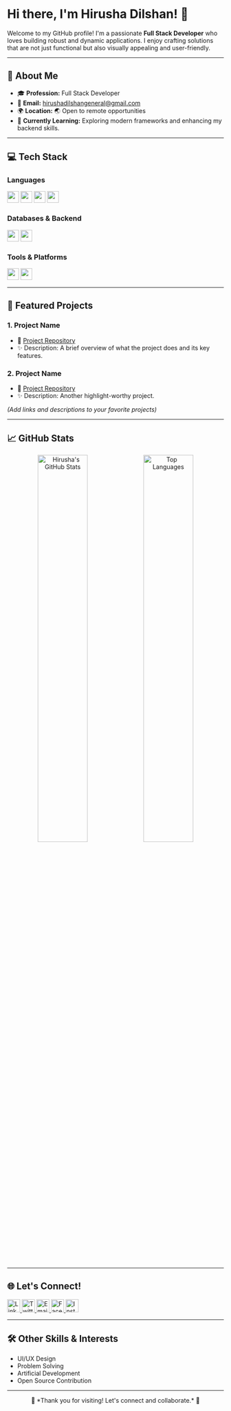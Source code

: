 # Hi there, I'm Hirusha Dilshan! 👋

Welcome to my GitHub profile! I'm a passionate **Full Stack Developer** who loves building robust and dynamic applications. I enjoy crafting solutions that are not just functional but also visually appealing and user-friendly.

---

## 🚀 About Me

- 🎓 **Profession:** Full Stack Developer
- 📧 **Email:** [hirushadilshangeneral@gmail.com](mailto:hirushadilshangeneral@gmail.com)
- 🌍 **Location:** 🌏 Open to remote opportunities
- 🌱 **Currently Learning:** Exploring modern frameworks and enhancing my backend skills.

---

## 💻 Tech Stack

### Languages
<p>
  <img src="https://img.shields.io/badge/HTML5-%23E34F26.svg?style=flat-square&logo=html5&logoColor=white" height="27"/>
  <img src="https://img.shields.io/badge/CSS3-%231572B6.svg?style=flat-square&logo=css3&logoColor=white" height="27"/>
  <img src="https://img.shields.io/badge/JavaScript-%23F7DF1E.svg?style=flat-square&logo=javascript&logoColor=black" height="27"/>
  <img src="https://img.shields.io/badge/Java-%23ED8B00.svg?style=flat-square&logo=java&logoColor=white" height="27"/>
</p>

### Databases & Backend
<p>
  <img src="https://img.shields.io/badge/MySQL-%2300f.svg?style=flat-square&logo=mysql&logoColor=white" height="27"/>
  <img src="https://img.shields.io/badge/PHP-%23777BB4.svg?style=flat-square&logo=php&logoColor=white" height="27"/>
</p>

### Tools & Platforms
<p>
  <img src="https://img.shields.io/badge/VS%20Code-%23007ACC.svg?style=flat-square&logo=visual-studio-code&logoColor=white" height="27"/>
  <img src="https://img.shields.io/badge/Eclipse%20IDE-%232C2255.svg?style=flat-square&logo=eclipse&logoColor=white" height="27"/>
</p>

---

## 🌟 Featured Projects

### 1. **Project Name**
- 🔗 [Project Repository](#)
- ✨ Description: A brief overview of what the project does and its key features.

### 2. **Project Name**
- 🔗 [Project Repository](#)
- ✨ Description: Another highlight-worthy project.

*(Add links and descriptions to your favorite projects)*

---

## 📈 GitHub Stats

<p align="center">
  <img src="https://github-readme-stats.vercel.app/api?username=HirushaDilshanOfficial&show_icons=true&theme=radical" alt="Hirusha's GitHub Stats" width="48%" />
  <img src="https://github-readme-stats.vercel.app/api/top-langs/?username=HirushaDilshanOfficial&layout=compact&theme=radical" alt="Top Languages" width="48%" />

</p>

---

## 🌐 Let's Connect!
<p>
  <a href="https://linkedin.com/in/hirusha-dilshan">
    <img src="https://img.shields.io/badge/LinkedIn-%230A66C2.svg?&style=for-the-badge&logo=linkedin&logoColor=white" height="30" alt="LinkedIn" />
  </a>
  <a href="https://twitter.com/hirusha_dilshan">
    <img src="https://img.shields.io/badge/Twitter-%231DA1F2.svg?&style=for-the-badge&logo=twitter&logoColor=white" height="30" alt="Twitter" />
  </a>
  <a href="mailto:hirushadilshangeneral@gmail.com">
    <img src="https://img.shields.io/badge/Email-D14836?&style=for-the-badge&logo=gmail&logoColor=white" height="30" alt="Email" />
  </a>
  <a href="https://facebook.com/hirusha.dilshan">
    <img src="https://img.shields.io/badge/Facebook-%231877F2.svg?&style=for-the-badge&logo=facebook&logoColor=white" height="30" alt="Facebook" />
  </a>
  <a href="https://instagram.com/hirusha_dilshan">
    <img src="https://img.shields.io/badge/Instagram-%23E4405F.svg?&style=for-the-badge&logo=instagram&logoColor=white" height="30" alt="Instagram" />
  </a>
</p>

---

## 🛠️ Other Skills & Interests
- UI/UX Design
- Problem Solving
- Artificial Development
- Open Source Contribution

---
<p align="center">
  🌟 *Thank you for visiting! Let's connect and collaborate.* 🌟
</p>
